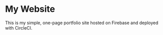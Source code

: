 # My Website

This is my simple, one-page portfolio site hosted on Firebase and deployed with CircleCI.
